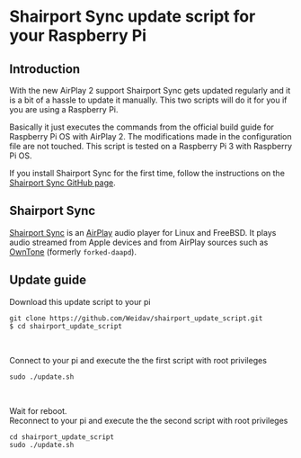 # Shairport Sync update script for your Raspberry Pi

## Introduction
With the new AirPlay 2 support Shairport Sync gets updated regularly and it is a bit of a hassle to update it manually. This two scripts will do it for you if you are using a Raspberry Pi.

Basically it just executes the commands from the official build guide for Raspberry Pi OS with AirPlay 2. The modifications made in the configuration file are not touched. This script is tested on a Raspberry Pi 3 with Raspberry Pi OS.

If you install Shairport Sync for the first time, follow the instructions on the [Shairport Sync GitHub page](https://github.com/mikebrady/shairport-sync/blob/master/BUILD.md).

## Shairport Sync
[Shairport Sync](https://github.com/mikebrady/shairport-sync) is an [AirPlay](https://www.pocket-lint.com/speakers/news/apple/144646-apple-airplay-2-vs-airplay-what-s-the-difference) audio player for Linux and FreeBSD. It plays audio streamed from Apple devices and from AirPlay sources such as [OwnTone](https://github.com/owntone/owntone-server) (formerly `forked-daapd`).



## Update guide

Download this update script to your pi
```
git clone https://github.com/Weidav/shairport_update_script.git
$ cd shairport_update_script
```

<br>

Connect to your pi and execute the the first script with root privileges
```
sudo ./update.sh
```
<br>

Wait for reboot. <br>
Reconnect to your pi and execute the the second script with root privileges
```
cd shairport_update_script
sudo ./update.sh
```